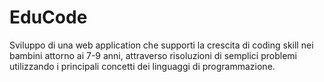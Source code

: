 # EduCode

Sviluppo di una web application che supporti la crescita
di coding skill nei bambini attorno ai 7-9 anni, attraverso risoluzioni
di semplici problemi utilizzando i principali concetti dei linguaggi di
programmazione.
